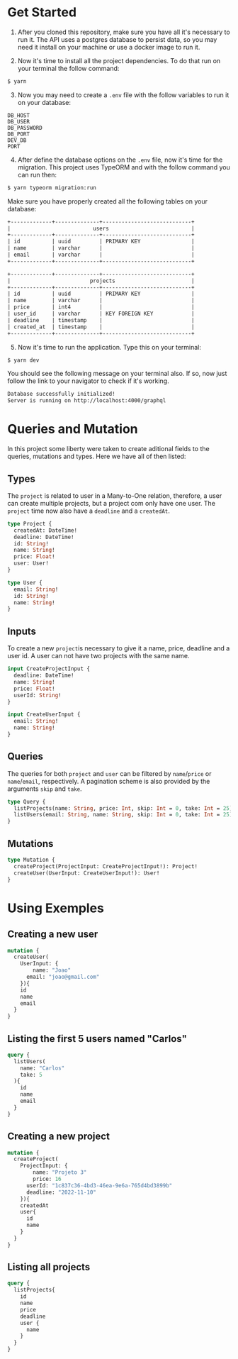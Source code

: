 # Get Started

1. After you cloned this repository, make sure you have all it's necessary to run it. The API uses a postgres database to persist data, so you may need it install on your machine or use a docker image to run it.

2. Now it's time to install all the project dependencies. To do that run on your terminal the follow command:

```bash
$ yarn
```

3. Now you may need to create a `.env` file with the follow variables to run it on your database:

```
DB_HOST
DB_USER
DB_PASSWORD
DB_PORT
DEV_DB
PORT
```

4. After define the database options on the `.env` file, now it's time for the migration. This project uses TypeORM and with the follow command you can run then:

```bash
$ yarn typeorm migration:run
```

Make sure you have properly created all the following tables on your database:

```txt
+-------------+--------------+----------------------------+
|                          users                          |
+-------------+--------------+----------------------------+
| id          | uuid         | PRIMARY KEY                |
| name        | varchar      |                            |
| email       | varchar      |                            |
+-------------+--------------+----------------------------+

+-------------+--------------+----------------------------+
|                         projects                        |
+-------------+--------------+----------------------------+
| id          | uuid         | PRIMARY KEY                |
| name        | varchar      |                            |
| price       | int4         |                            |
| user_id     | varchar      | KEY FOREIGN KEY            |
| deadline    | timestamp    |                            |
| created_at  | timestamp    |                            |
+-------------+--------------+----------------------------+
```

5. Now it's time to run the application. Type this on your terminal:

```bash
$ yarn dev
```

You should see the following message on your terminal also. If so, now just follow the link to your navigator to check if it's working.

```bash
Database successfully initialized!
Server is running on http://localhost:4000/graphql
```

# Queries and Mutation

In this project some liberty were taken to create aditional fields to the queries, mutations and types. Here we have all of then listed:

## Types

The `project` is related to user in a Many-to-One relation, therefore, a user can create multiple projects, but a project com only have one user. The `project` time now also have a `deadline` and a `createdAt`. 

```graphql
type Project {
  createdAt: DateTime!
  deadline: DateTime!
  id: String!
  name: String!
  price: Float!
  user: User!
}

type User {
  email: String!
  id: String!
  name: String!
}
```

## Inputs

To create a new `project`is necessary to give it a name, price, deadline and a user id. A user can not have two projects with the same name.

```graphql
input CreateProjectInput {
  deadline: DateTime!
  name: String!
  price: Float!
  userId: String!
}

input CreateUserInput {
  email: String!
  name: String!
}
```

## Queries

The queries for both `project` and `user` can be filtered by `name`/`price` or `name`/`email`, respectively. A pagination scheme is also provided by the arguments `skip` and `take`. 

```graphql
type Query {
  listProjects(name: String, price: Int, skip: Int = 0, take: Int = 25): [Project!]!
  listUsers(email: String, name: String, skip: Int = 0, take: Int = 25): [User!]
}
```

## Mutations

```graphql
type Mutation {
  createProject(ProjectInput: CreateProjectInput!): Project!
  createUser(UserInput: CreateUserInput!): User!
}
```

# Using Exemples

## Creating a new user

```graphql
mutation {
  createUser(
    UserInput: {
    	name: "Joao"
      email: "joao@gmail.com"
    }){
    id
    name
    email
  }
}
```

## Listing the first 5 users named "Carlos"

```graphql
query {
  listUsers(
    name: "Carlos"
    take: 5
  ){
    id
    name
    email
  }
}
```

## Creating a new project

```graphql
mutation {
  createProject(
    ProjectInput: {
    	name: "Projeto 3"
     	price: 16
      userId: "1c837c36-4bd3-46ea-9e6a-765d4bd3899b"
      deadline: "2022-11-10"
    }){
    createdAt
    user{
      id
      name
    }
  }
}
```

## Listing all projects 

```graphql
query {
  listProjects{
    id
    name
    price
    deadline
    user {
      name
    }
  }
}
```